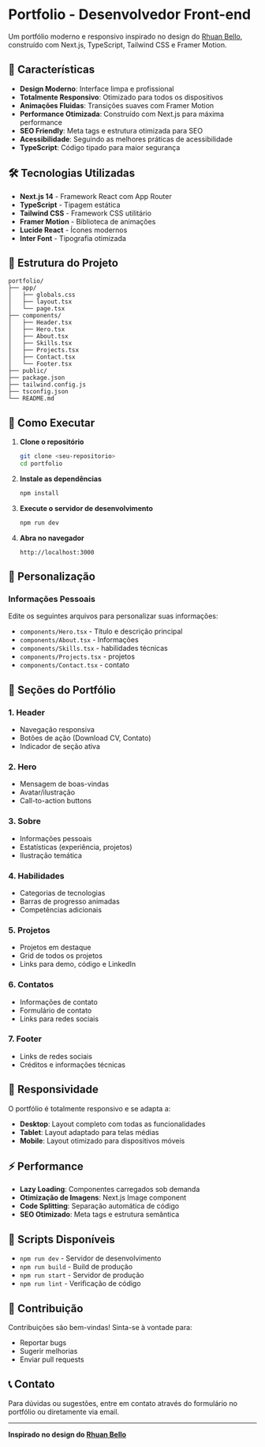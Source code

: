 # Portfolio - Desenvolvedor Front-end

Um portfólio moderno e responsivo inspirado no design do [Rhuan Bello](https://www.rhuanbello.com/), construído com Next.js, TypeScript, Tailwind CSS e Framer Motion.

## 🚀 Características

- **Design Moderno**: Interface limpa e profissional
- **Totalmente Responsivo**: Otimizado para todos os dispositivos
- **Animações Fluidas**: Transições suaves com Framer Motion
- **Performance Otimizada**: Construído com Next.js para máxima performance
- **SEO Friendly**: Meta tags e estrutura otimizada para SEO
- **Acessibilidade**: Seguindo as melhores práticas de acessibilidade
- **TypeScript**: Código tipado para maior segurança

## 🛠️ Tecnologias Utilizadas

- **Next.js 14** - Framework React com App Router
- **TypeScript** - Tipagem estática
- **Tailwind CSS** - Framework CSS utilitário
- **Framer Motion** - Biblioteca de animações
- **Lucide React** - Ícones modernos
- **Inter Font** - Tipografia otimizada

## 📁 Estrutura do Projeto

```
portfolio/
├── app/
│   ├── globals.css
│   ├── layout.tsx
│   └── page.tsx
├── components/
│   ├── Header.tsx
│   ├── Hero.tsx
│   ├── About.tsx
│   ├── Skills.tsx
│   ├── Projects.tsx
│   ├── Contact.tsx
│   └── Footer.tsx
├── public/
├── package.json
├── tailwind.config.js
├── tsconfig.json
└── README.md
```

## 🚀 Como Executar

1. **Clone o repositório**
   ```bash
   git clone <seu-repositorio>
   cd portfolio
   ```

2. **Instale as dependências**
   ```bash
   npm install
   ```

3. **Execute o servidor de desenvolvimento**
   ```bash
   npm run dev
   ```

4. **Abra no navegador**
   ```
   http://localhost:3000
   ```

## 📝 Personalização

### Informações Pessoais
Edite os seguintes arquivos para personalizar suas informações:

- `components/Hero.tsx` - Título e descrição principal
- `components/About.tsx` - Informações
- `components/Skills.tsx` - habilidades técnicas
- `components/Projects.tsx` - projetos
- `components/Contact.tsx` -  contato

## 🎨 Seções do Portfólio

### 1. Header
- Navegação responsiva
- Botões de ação (Download CV, Contato)
- Indicador de seção ativa

### 2. Hero
- Mensagem de boas-vindas
- Avatar/ilustração
- Call-to-action buttons

### 3. Sobre
- Informações pessoais
- Estatísticas (experiência, projetos)
- Ilustração temática

### 4. Habilidades
- Categorias de tecnologias
- Barras de progresso animadas
- Competências adicionais

### 5. Projetos
- Projetos em destaque
- Grid de todos os projetos
- Links para demo, código e LinkedIn

### 6. Contatos
- Informações de contato
- Formulário de contato
- Links para redes sociais

### 7. Footer
- Links de redes sociais
- Créditos e informações técnicas

## 📱 Responsividade

O portfólio é totalmente responsivo e se adapta a:
- **Desktop**: Layout completo com todas as funcionalidades
- **Tablet**: Layout adaptado para telas médias
- **Mobile**: Layout otimizado para dispositivos móveis

## ⚡ Performance

- **Lazy Loading**: Componentes carregados sob demanda
- **Otimização de Imagens**: Next.js Image component
- **Code Splitting**: Separação automática de código
- **SEO Otimizado**: Meta tags e estrutura semântica

## 🔧 Scripts Disponíveis

- `npm run dev` - Servidor de desenvolvimento
- `npm run build` - Build de produção
- `npm run start` - Servidor de produção
- `npm run lint` - Verificação de código


## 🤝 Contribuição

Contribuições são bem-vindas! Sinta-se à vontade para:
- Reportar bugs
- Sugerir melhorias
- Enviar pull requests

## 📞 Contato

Para dúvidas ou sugestões, entre em contato através do formulário no portfólio ou diretamente via email.

---

**Inspirado no design do [Rhuan Bello](https://www.rhuanbello.com/)** 
